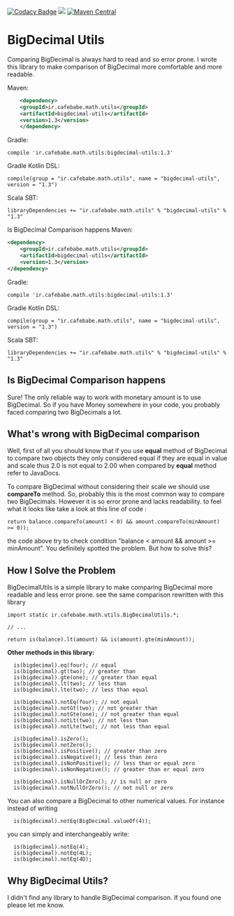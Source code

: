 [![Codacy Badge](https://api.codacy.com/project/badge/Grade/a4a8e13df7804fd6a4d5081580dc1469)](https://app.codacy.com/app/mortezaadi/bigdecimal-utils?utm_source=github.com&utm_medium=referral&utm_content=mortezaadi/bigdecimal-utils&utm_campaign=Badge_Grade_Dashboard)
[![](https://jitpack.io/v/mortezaadi/bigdecimal-utils.svg)](https://jitpack.io/#mortezaadi/bigdecimal-utils)
[![Maven Central](https://img.shields.io/maven-central/v/ir.cafebabe.math.utils/bigdecimal-utils.svg?label=Maven%20Central)](https://search.maven.org/search?q=g:%22ir.cafebabe.math.utils%22%20AND%20a:%22bigdecimal-utils%22)

BigDecimal Utils
===============================================
Comparing BigDecimal is always hard to read and so error prone. I wrote this library
to make comparison of BigDecimal more comfortable and more readable. 

Maven:
```xml
    <dependency>
  	<groupId>ir.cafebabe.math.utils</groupId>
  	<artifactId>bigdecimal-utils</artifactId>
  	<version>1.3</version>
    </dependency>
```

Gradle:

    compile 'ir.cafebabe.math.utils:bigdecimal-utils:1.3'

Gradle Kotlin DSL:

    compile(group = "ir.cafebabe.math.utils", name = "bigdecimal-utils", version = "1.3")
    
Scala SBT:

    libraryDependencies += "ir.cafebabe.math.utils" % "bigdecimal-utils" % "1.3"

Is BigDecimal Comparison happens
Maven:
```xml
<dependency>
    <groupId>ir.cafebabe.math.utils</groupId>
    <artifactId>bigdecimal-utils</artifactId>
    <version>1.3</version>
</dependency>
```

Gradle:

    compile 'ir.cafebabe.math.utils:bigdecimal-utils:1.3'

Gradle Kotlin DSL:

    compile(group = "ir.cafebabe.math.utils", name = "bigdecimal-utils", version = "1.3")
    
Scala SBT:

    libraryDependencies += "ir.cafebabe.math.utils" % "bigdecimal-utils" % "1.3"

Is BigDecimal Comparison happens
---------------------------------
Sure! The only reliable way to work with monetary amount is to use BigDecimal. So if you have 
Money somewhere in your code, you probably faced comparing two BigDecimals a lot.

What's wrong with BigDecimal comparison
--------------------------------------
Well, first of all you should know that if you use **equal** method of BigDecimal to compare two objects they only considered equal if they are equal in value and scale thus 2.0 is not equal to 2.00 when compared by
**equal** method refer to JavaDocs.

To compare BigDecimal without considering their scale we should use **compareTo** method. So, probably this is 
the most common way to compare two BigDecimals. However it is so error prone and lacks readability.
to feel what it looks like take a look at this line of code :

    return balance.compareTo(amount) < 0) && amount.compareTo(minAmount) >= 0));

the code above try to check condition "balance < amount && amount >= minAmount". You
definitely spotted the problem. But how to solve this?

How I Solve the Problem
------------------------
BigDecimalUtils is a simple library to make comparing BigDecimal more readable and less error prone.
see the same comparison rewritten with this library

	import static ir.cafebabe.math.utils.BigDecimalUtils.*;

    // ...

    return is(balance).lt(amount) && is(amount).gte(minAmount));

**Other methods in this library:**

      is(bigdecimal).eq(four); // equal
      is(bigdecimal).gt(two); // greater than
      is(bigdecimal).gte(one); // greater than equal
      is(bigdecimal).lt(two); // less than
      is(bigdecimal).lte(two); // less than equal
 
      is(bigdecimal).notEq(four); // not equal
      is(bigdecimal).notGt(two); // not greater than
      is(bigdecimal).notGte(one); // not greater than equal
      is(bigdecimal).notLt(two); // not less than
      is(bigdecimal).notLte(two); // not less than equal
 
      is(bigdecimal).isZero(); 	
      is(bigdecimal).notZero(); 
      is(bigdecimal).isPositive(); // greater than zero
      is(bigdecimal).isNegative(); // less than zero
      is(bigdecimal).isNonPositive(); // less than or equal zero
      is(bigdecimal).isNonNegative(); // greater than or equal zero

      is(bigdecimal).isNullOrZero(); // is null or zero
      is(bigdecimal).notNullOrZero(); // not null or zero

You can also compare a BigDecimal to other numerical values. For instance instead of writing

      is(bigdecimal).notEq(BigDecimal.valueOf(4));

you can simply and interchangeably write:

      is(bigdecimal).notEq(4);
      is(bigdecimal).notEq(4L);
      is(bigdecimal).notEq(4D);
       
Why BigDecimal Utils?
--------------------------
I didn't find any library to handle BigDecimal comparison. If you found one please let me know.



